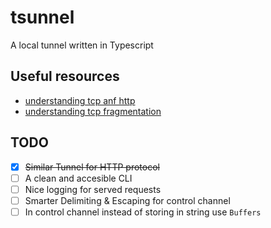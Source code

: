 # tsunnel

A local tunnel written in Typescript

## Useful resources

- [understanding tcp anf http](https://medium.com/@sesmiat/understanding-the-journey-of-http-requests-over-tcp-connections-39f32b1ca10d)
- [understanding tcp fragmentation](https://medium.com/@nikolaystoykov/build-custom-protocol-on-top-of-tcp-with-node-js-part-1-fda507d5a262)

## TODO

- [X] ~~Similar Tunnel for HTTP protocol~~
- [ ] A clean and accesible CLI
- [ ] Nice logging for served requests
- [ ] Smarter Delimiting & Escaping for control channel
- [ ] In control channel instead of storing in string use `Buffers`

